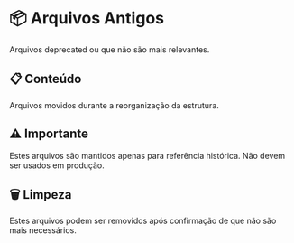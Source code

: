 # 📦 Arquivos Antigos

Arquivos deprecated ou que não são mais relevantes.

## 📋 Conteúdo

Arquivos movidos durante a reorganização da estrutura.

## ⚠️ Importante

Estes arquivos são mantidos apenas para referência histórica.
Não devem ser usados em produção.

## 🗑️ Limpeza

Estes arquivos podem ser removidos após confirmação de que não são mais necessários.
